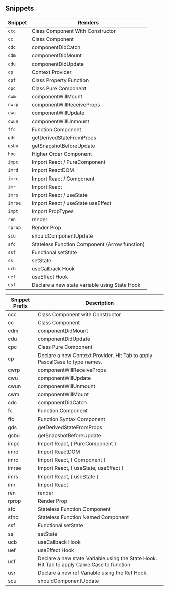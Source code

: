## Snippets

|Snippet|Renders|
|---|---|
|`ccc`|Class Component With Constructor|
|`cc`|Class Component|
|`cdc`|componentDidCatch|
|`cdm`|componentDidMount|
|`cdu`|componentDidUpdate|
|`cp`|Context Provider|
|`cpf`|Class Property Function|
|`cpc`|Class Pure Component|
|`cwm`|componentWillMount|
|`cwrp`|componentWillReceiveProps|
|`cwu`|componentWillUpdate|
|`cwun`|componentWillUnmount|
|`ffc`|Function Component|
|`gds`|getDerivedStateFromProps|
|`gsbu`|getSnapshotBeforeUpdate|
|`hoc`|Higher Order Component|
|`impc`|Import React / PureComponent|
|`imrd`|Import ReactDOM|
|`imrc`|Import React / Component|
|`imr`|Import React|
|`imrs`|Import React / useState|
|`imrse`|Import React / useState useEffect|
|`impt`|Import PropTypes|
|`ren`|render|
|`rprop`|Render Prop|
|`scu`|shouldComponentUpdate|
|`sfc`|Stateless Function Component (Arrow function)|
|`ssf`|Functional setState|
|`ss`|setState|
|`ucb`|useCallback Hook|
|`uef`|useEffect Hook|
|`usf`|Declare a new state variable using State Hook|

| Snippet Prefix | Description                                                                               |
| -------------- | ----------------------------------------------------------------------------------------- |
| ccc            | Class Component with Constructor                                                          |
| cc             | Class Component                                                                           |
| cdm            | componentDidMount                                                                         |
| cdu            | componentDidUpdate                                                                        |
| cpc            | Class Pure Component                                                                      |
| cp             | Declare a new Context Provider. Hit Tab to apply PascalCase to type names.                |
| cwrp           | componentWillReceiveProps                                                                 |
| cwu            | componentWillUpdate                                                                       |
| cwun           | componentWillUnmount                                                                      |
| cwm            | componentWillMount                                                                        |
| cdc            | componentDidCatch                                                                         |
| fc             | Function Component                                                                        |
| ffc            | Function Syntax Component                                                                 |
| gds            | getDerivedStateFromProps                                                                  |
| gsbu           | getSnapshotBeforeUpdate                                                                   |
| impc           | Import React, { PureComponent }                                                           |
| imrd           | Import ReactDOM                                                                           |
| imrc           | Import React, { Component }                                                               |
| imrse          | Import React, { useState, useEffect }                                                     |
| imrs           | Import React, { useState }                                                                |
| imr            | Import React                                                                              |
| ren            | render                                                                                    |
| rprop          | Render Prop                                                                               |
| sfc            | Stateless Function Component                                                              |
| sfnc           | Stateless Function Named Component                                                        |
| ssf            | Functional setState                                                                       |
| ss             | setState                                                                                  |
| ucb            | useCallback Hook                                                                          |
| uef            | useEffect Hook                                                                            |
| usf            | Declare a new state Variable using the State Hook. Hit Tab to apply CamelCase to function |
| usr            | Declare a new ref Variable using the Ref Hook.                                            |
| scu            | shouldComponentUpdate                                                                     |